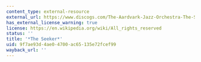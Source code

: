 ```yaml
---
content_type: external-resource
external_url: https://www.discogs.com/The-Aardvark-Jazz-Orchestra-The-Seeker/release/3344445
has_external_license_warning: true
license: https://en.wikipedia.org/wiki/All_rights_reserved
status: ''
title: '*The Seeker*'
uid: 9f7ae93d-4ae0-4700-ac65-135e72fcef99
wayback_url: ''
---
```

